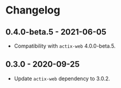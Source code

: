 # Changelog

## 0.4.0-beta.5 - 2021-06-05

* Compatibility with `actix-web` 4.0.0-beta.5.

## 0.3.0 - 2020-09-25

* Update `actix-web` dependency to 3.0.2.

